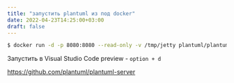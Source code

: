 ```yaml
---
title: "запустить plantuml из под docker"
date: 2022-04-23T14:25:00+03:00
draft: false
---
```


```bash
$ docker run -d -p 8080:8080 --read-only -v /tmp/jetty plantuml/plantuml-server:jetty
```

Запустить в Visual Studio Code preview - `option + d`

https://github.com/plantuml/plantuml-server
